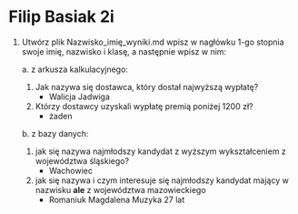 # Filip Basiak 2i
1. Utwórz plik Nazwisko_imię_wyniki.md wpisz w nagłówku 1-go stopnia swoje imię, nazwisko i klasę, a następnie wpisz w nim:

   a. z arkusza kalkulacyjnego:
    1. Jak nazywa się dostawca, który dostał najwyższą wypłatę?
       - Walicja Jadwiga
    3. Którzy dostawcy uzyskali wypłatę premią poniżej 1200 zł? 
       - żaden

    b. z bazy danych:
    1. jak się nazywa najmłodszy kandydat z wyższym wykształceniem z województwa śląskiego?
       - Wachowiec 
    3. jak się nazywa i czym interesuje się najmłodszy kandydat mający w nazwisku **ale** z województwa mazowieckiego
       - Romaniuk Magdalena Muzyka 27 lat

